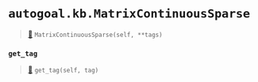 # `autogoal.kb.MatrixContinuousSparse`

> [📝](https://github.com/autogal/autogoal/blob/main/autogoal/kb/_data.py#L449)
> `MatrixContinuousSparse(self, **tags)`

### `get_tag`

> [📝](https://github.com/autogoal/autogoal/blob/main/autogoal/kb/_data.py#L283)
> `get_tag(self, tag)`

